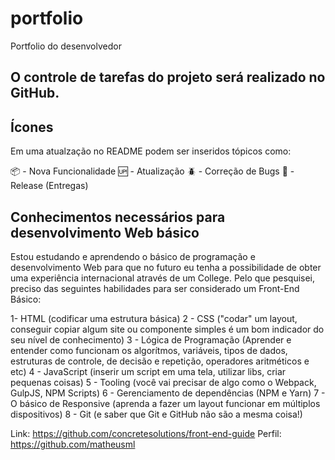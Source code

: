 # portfolio
Portfolio do desenvolvedor

## O controle de tarefas do projeto será realizado no GitHub.

## Ícones

Em uma atualzação no README podem ser inseridos tópicos como:

:package: - Nova Funcionalidade
:up: - Atualização
:beetle: - Correção de Bugs
:checkered_flag: - Release (Entregas)

## Conhecimentos necessários para desenvolvimento Web básico

Estou estudando e aprendendo o básico de programação e desenvolvimento Web para que no futuro eu tenha a possibilidade de obter uma experiência internacional através de um College. Pelo que pesquisei, preciso das seguintes habilidades para ser considerado um Front-End Básico:

1- HTML (codificar uma estrutura básica)
2 - CSS ("codar" um layout, conseguir copiar algum site ou componente simples é um bom indicador do seu nível de conhecimento)
3 - Lógica de Programação (Aprender e entender como funcionam os algorítmos, variáveis, tipos de dados, estruturas de controle, de decisão e repetição, operadores aritméticos e etc)
4 - JavaScript (inserir um script em uma tela, utilizar libs, criar pequenas coisas)
5 - Tooling (você vai precisar de algo como o Webpack, GulpJS, NPM Scripts)
6 - Gerenciamento de dependências (NPM e Yarn)
7 - O básico de Responsive (aprenda a fazer um layout funcionar em múltiplos dispositivos)
8 - Git (e saber que Git e GitHub não são a mesma coisa!)

Link: https://github.com/concretesolutions/front-end-guide
Perfil: https://github.com/matheusml